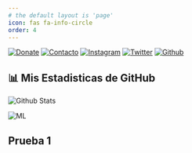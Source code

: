 ```yaml
---
# the default layout is 'page'
icon: fas fa-info-circle
order: 4
---
```


[![Donate](https://img.shields.io/badge/Donate-c7304f?style=for-the-badge&logo=ko-fi&logoColor=black)](https://www.ko-fi.com/thezodiacox0)
[![Contacto](https://img.shields.io/badge/Contacto-000?logo=ProtonMail&logoColor=6600d8&style=for-the-badge)](mailto:thezodiacox0.mail@proton.me)
[![Instagram](https://img.shields.io/badge/Instagram-000?style=for-the-badge&logo=Instagram&logoColor=E4405F)](https://instagram.com/thezodiacox0)
[![Twitter](https://img.shields.io/badge/Twitter-000?logo=X&logoColor=ffffff&style=for-the-badge)](https://twitter.com/@TheZodiaco_YT)
[![Github](https://img.shields.io/badge/Github-000?logo=Github&logoColor=ffffff&style=for-the-badge)](https://github.com/thezodiacox0)


## 📊 Mis Estadisticas de GitHub

![Github Stats](https://github-readme-stats.vercel.app/api?username=thezodiacox0&theme=ambient_gradient&show_icons=true&icon_color=b40000&text_color=718096&bg_color=ffffff00&include_all_commits=true&count_private=true&hide_border=true&locale=es)

![ML](https://github-readme-stats.vercel.app/api/top-langs?username=thezodiacox0&theme=ambient_gradient&show_icons=true&icon_color=b40000&text_color=e5e7ea&bg_color=ffffff00&include_all_commits=true&count_private=true&hide_border=true&locale=es)

## Prueba 1

